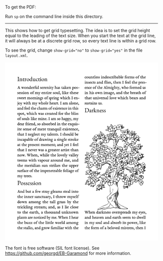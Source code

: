 To get the PDF:

Run `sp` on the command line inside this directory.


----

This shows how to get grid typesetting. The idea is to set the grid height equal to the leading of the text size.
When you start the text at the grid line, it will always be at a discrete grid row, so every text line is within a
grid row.

To see the grid, change  `show-grid="no"` to `show-grid="yes"` in the file `layout.xml`.

![Image of the result](firstpage.png)

The font is free software (SIL font license). See <https://github.com/georgd/EB-Garamond> for more information.

